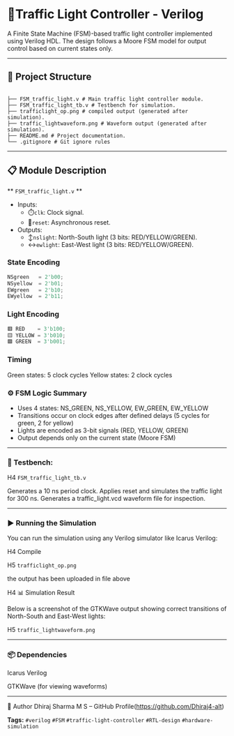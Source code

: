 # 🚦Traffic Light Controller - Verilog

A Finite State Machine (FSM)-based traffic light controller implemented using Verilog HDL. The design follows a Moore FSM model for output control based on current states only.

---

## 📁 Project Structure
```

├── FSM_traffic_light.v # Main traffic light controller module.
├── FSM_traffic_light_tb.v # Testbench for simulation.
├── trafficlight_op.png # compiled output (generated after simulation).
├── traffic_lightwaveform.png # Waveform output (generated after simulation).
├── README.md # Project documentation.
└── .gitignore # Git ignore rules

```

---

## 📋 Module Description

** `FSM_traffic_light.v` **

- Inputs:
  - ⏱️`clk`: Clock signal.
  - 🔁`reset`: Asynchronous reset.
- Outputs:
  - ↕️`nslight`: North-South light (3 bits: RED/YELLOW/GREEN).
  - ↔️`ewlight`: East-West light (3 bits: RED/YELLOW/GREEN).

### State Encoding

```verilog
NSgreen   = 2'b00;
NSyellow  = 2'b01;
EWgreen   = 2'b10;
EWyellow  = 2'b11;
```
### Light Encoding

```verilog
🟥 RED    = 3'b100;
🟨 YELLOW = 3'b010;
🟩 GREEN  = 3'b001;
```
### Timing

Green states: 5 clock cycles
Yellow states: 2 clock cycles

### ⚙️ FSM Logic Summary

- Uses 4 states: NS_GREEN, NS_YELLOW, EW_GREEN, EW_YELLOW
- Transitions occur on clock edges after defined delays (5 cycles for green, 2 for yellow)
- Lights are encoded as 3-bit signals (RED, YELLOW, GREEN)
- Output depends only on the current state (Moore FSM)

-----

### 🧪 Testbench:

H4 `FSM_traffic_light_tb.v`

Generates a 10 ns period clock.
Applies reset and simulates the traffic light for 300 ns.
Generates a traffic_light.vcd waveform file for inspection.

----

### ▶️ Running the Simulation

You can run the simulation using any Verilog simulator like Icarus Verilog:

H4 Compile

H5 `trafficlight_op.png`

the output has been uploaded in file above

H4 📊 Simulation Result

Below is a screenshot of the GTKWave output showing correct transitions of North-South and East-West lights:

H5 `traffic_lightwaveform.png`

---

### 📦 Dependencies

Icarus Verilog

GTKWave (for viewing waveforms)


-------------------

👤 Author
Dhiraj Sharma M S – GitHub Profile(https://github.com/Dhiraj4-alt)


**Tags:** `#verilog` `#FSM` `#traffic-light-controller` `#RTL-design` `#hardware-simulation`